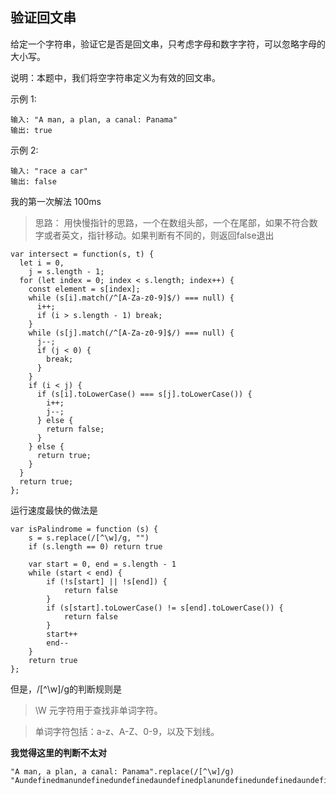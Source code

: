 ## 验证回文串 

给定一个字符串，验证它是否是回文串，只考虑字母和数字字符，可以忽略字母的大小写。

说明：本题中，我们将空字符串定义为有效的回文串。

示例 1:

```
输入: "A man, a plan, a canal: Panama"
输出: true
```
示例 2:

```
输入: "race a car"
输出: false
```

我的第一次解法 100ms

> 思路： 用快慢指针的思路，一个在数组头部，一个在尾部，如果不符合数字或者英文，指针移动。如果判断有不同的，则返回false退出


```
var intersect = function(s, t) {
  let i = 0,
    j = s.length - 1;
  for (let index = 0; index < s.length; index++) {
    const element = s[index];
    while (s[i].match(/^[A-Za-z0-9]$/) === null) {
      i++;
      if (i > s.length - 1) break;
    }
    while (s[j].match(/^[A-Za-z0-9]$/) === null) {
      j--;
      if (j < 0) {
        break;
      }
    }
    if (i < j) {
      if (s[i].toLowerCase() === s[j].toLowerCase()) {
        i++;
        j--;
      } else {
        return false;
      }
    } else {
      return true;
    }
  }
  return true;
};
```

运行速度最快的做法是

```
var isPalindrome = function (s) {
    s = s.replace(/[^\w]/g, "")
    if (s.length == 0) return true

    var start = 0, end = s.length - 1
    while (start < end) {
        if (!s[start] || !s[end]) {
            return false
        }
        if (s[start].toLowerCase() != s[end].toLowerCase()) {
            return false
        }
        start++
        end--
    }
    return true
};
```

但是，/[^\w]/g的判断规则是
>\W 元字符用于查找非单词字符。

>单词字符包括：a-z、A-Z、0-9，以及下划线。
>
**我觉得这里的判断不太对**

```
"A man, a plan, a canal: Panama".replace(/[^\w]/g)
"AundefinedmanundefinedundefinedaundefinedplanundefinedundefinedaundefinedcanalundefinedundefinedPanama"
```

